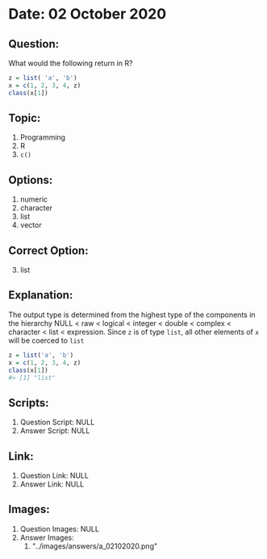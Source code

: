 # Date: 02 October 2020

## Question:
What would the following return in R?
```r
z = list( 'a', 'b')
x = c(1, 2, 3, 4, z)
class(x[1])
```

## Topic:
1. Programming
2. R
3. `c()`

## Options:
1. numeric
2. character
3. list
4. vector

## Correct Option:
3. list

## Explanation:
The output type is determined from the highest type of the components in the hierarchy NULL < raw < logical < integer < double < complex < character < list < expression.
Since `z` is of type `list`, all other elements of `x` will be coerced to `list`

``` r
z = list('a', 'b')
x = c(1, 2, 3, 4, z)
class(x[1])
#> [1] "list"
```

## Scripts:
1. Question Script: NULL
2. Answer Script: NULL

## Link:
1. Question Link: NULL
2. Answer Link: NULL

## Images:
1. Question Images: NULL
2. Answer Images:
   1. "../images/answers/a_02102020.png"
